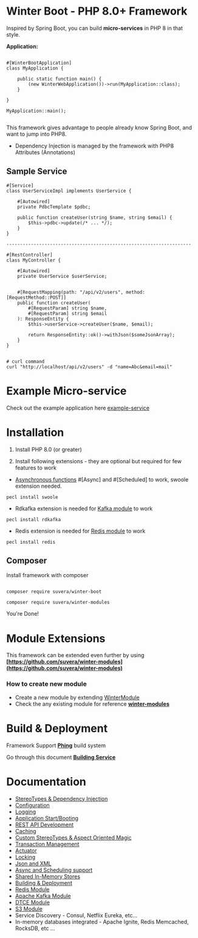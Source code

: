 # Winter Boot - PHP 8.0+ Framework

Inspired by Spring Boot, you can build **micro-services** in PHP 8 in that style.

**Application:**

```phpt

#[WinterBootApplication]
class MyApplication {

    public static function main() {
        (new WinterWebApplication())->run(MyApplication::class);
    }

}

MyApplication::main();


```

This framework gives advantage to people already know Spring Boot, and want to jump into PHP8.

- Dependency Injection is managed by the framework with PHP8 Attributes (Annotations)

## Sample Service

```phpt
#[Service]
class UserServiceImpl implements UserService {

    #[Autowired]
    private PdbcTemplate $pdbc;

    public function createUser(string $name, string $email) {
        $this->pdbc->update(/* ... */);
    }
}

--------------------------------------------------------------------

#[RestController]
class MyController {

    #[Autowired]
    private UserService $userService;


    #[RequestMapping(path: "/api/v2/users", method: [RequestMethod::POST]]
    public function createUser(
        #[RequestParam] string $name,
        #[RequestParam] string $email
    ): ResponseEntity {
        $this->userService->createUser($name, $email);
        
        return ResponseEntity::ok()->withJson($someJsonArray);
    }
}


# curl command
curl "http://localhost/api/v2/users" -d "name=Abc&email=mail"

```

# Example Micro-service

Check out the example application here [example-service](https://github.com/suvera/winter-example-service)

# Installation

1) Install PHP 8.0 (or greater)

2) Install following extensions - they are optional but required for few features to work

- [Asynchronous functions](https://github.com/suvera/winter-boot/blob/master/docs/async_scheduling.md) #[Async] and #[Scheduled] to work, swoole extension needed.
    
```shell
pecl install swoole
```
    
- Rdkafka extension is needed for  [Kafka module](https://github.com/suvera/winter-modules/tree/master/winter-kafka) to work

```shell
pecl install rdkafka
```

- Redis extension is needed for  [Redis module](https://github.com/suvera/winter-modules/tree/master/winter-redis) to work

```shell
pecl install redis
```




## Composer

Install framework with composer

```shell

composer require suvera/winter-boot

composer require suvera/winter-modules

```

You're Done!

# Module Extensions

This framework can be extended even further by using 
**[https://github.com/suvera/winter-modules](https://github.com/suvera/winter-modules)**

### How to create new module

- Create a new module by extending [WinterModule](src/core/app/WinterModule.php)
- Check the any existing module for reference **[winter-modules](https://github.com/suvera/winter-modules)**

# Build & Deployment

Framework Support **[Phing](https://www.phing.info/)** build system

Go through this document **[Building Service](docs/build.md)**

# Documentation

- [StereoTypes & Dependency Injection](docs/dependency_stereo_types.md)
- [Configuration](docs/configuration.md)
- [Logging](docs/logging.md)
- [Application Start/Booting](docs/application_starter.md)
- [REST API Development](docs/rest_api.md)
- [Caching](docs/caching.md)
- [Custom StereoTypes & Aspect Oriented Magic](docs/custom_aop.md)
- [Transaction Management](docs/transactions.md)
- [Actuator](docs/actuator.md)
- [Locking](docs/locking.md)
- [Json and XML](docs/json_xml.md)
- [Async and Scheduling support](docs/async_scheduling.md)
- [Shared In-Memory Stores](docs/local_store.md)
- [Building & Deployment](docs/build.md)
- [Redis Module](https://github.com/suvera/winter-modules/tree/master/winter-data-redis)
- [Apache Kafka Module](https://github.com/suvera/winter-modules/tree/master/winter-kafka)
- [DTCE Module](https://github.com/suvera/winter-modules/tree/master/winter-dtce)
- [S3 Module](https://github.com/suvera/winter-modules/tree/master/winter-s3)
- Service Discovery - Consul, Netflix Eureka, etc...
- In-memory databases integrated - Apache Ignite, Redis Memcached, RocksDB, etc ... 
